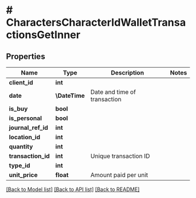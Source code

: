 # # CharactersCharacterIdWalletTransactionsGetInner

## Properties

Name | Type | Description | Notes
------------ | ------------- | ------------- | -------------
**client_id** | **int** |  |
**date** | **\DateTime** | Date and time of transaction |
**is_buy** | **bool** |  |
**is_personal** | **bool** |  |
**journal_ref_id** | **int** |  |
**location_id** | **int** |  |
**quantity** | **int** |  |
**transaction_id** | **int** | Unique transaction ID |
**type_id** | **int** |  |
**unit_price** | **float** | Amount paid per unit |

[[Back to Model list]](../../README.md#models) [[Back to API list]](../../README.md#endpoints) [[Back to README]](../../README.md)
